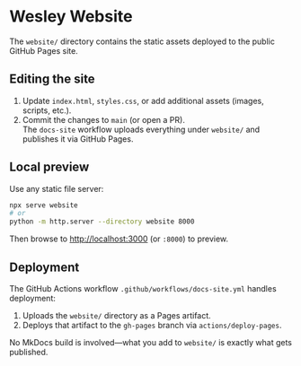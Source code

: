 # Wesley Website

The `website/` directory contains the static assets deployed to the public GitHub Pages site.

## Editing the site

1. Update `index.html`, `styles.css`, or add additional assets (images, scripts, etc.).
2. Commit the changes to `main` (or open a PR).  
   The `docs-site` workflow uploads everything under `website/` and publishes it via GitHub Pages.

## Local preview

Use any static file server:

```bash
npx serve website
# or
python -m http.server --directory website 8000
```

Then browse to <http://localhost:3000> (or `:8000`) to preview.

## Deployment

The GitHub Actions workflow `.github/workflows/docs-site.yml` handles deployment:

1. Uploads the `website/` directory as a Pages artifact.
2. Deploys that artifact to the `gh-pages` branch via `actions/deploy-pages`.

No MkDocs build is involved—what you add to `website/` is exactly what gets published.
